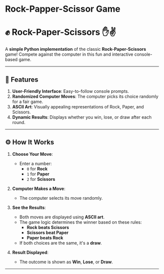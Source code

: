 # Rock-Papper-Scissor Game
# ✊ Rock-Paper-Scissors ✋✌️  

A **simple Python implementation** of the classic **Rock-Paper-Scissors** game! Compete against the computer in this fun and interactive console-based game.  

---

## 🚀 Features  
1. **User-Friendly Interface**: Easy-to-follow console prompts.  
2. **Randomized Computer Moves**: The computer picks its choice randomly for a fair game.  
3. **ASCII Art**: Visually appealing representations of Rock, Paper, and Scissors.  
4. **Dynamic Results**: Displays whether you win, lose, or draw after each round.  

---

## ⚙️ How It Works  
1. **Choose Your Move**:  
   - Enter a number:  
     - `0` for **Rock**  
     - `1` for **Paper**  
     - `2` for **Scissors**  
2. **Computer Makes a Move**:  
   - The computer selects its move randomly.  
3. **See the Results**:  
   - Both moves are displayed using **ASCII art**.  
   - The game logic determines the winner based on these rules:  
     - **Rock beats Scissors**  
     - **Scissors beat Paper**  
     - **Paper beats Rock**  
   - If both choices are the same, it's a **draw**.  

4. **Result Displayed**:  
   - The outcome is shown as **Win**, **Lose**, or **Draw**.  

---
